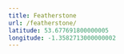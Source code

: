```yaml
---
title: Featherstone
url: /featherstone/
latitude: 53.677691800000005
longitude: -1.3582713000000002
---
```

